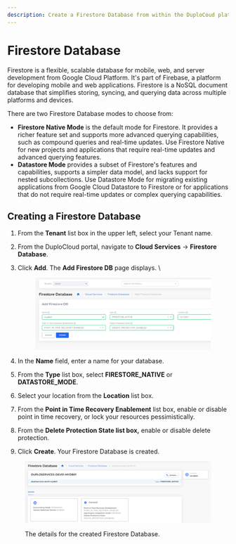 ```yaml
---
description: Create a Firestore Database from within the DuploCoud platform.
---
```


# Firestore Database

Firestore is a flexible, scalable database for mobile, web, and server development from Google Cloud Platform. It's part of Firebase, a platform for developing mobile and web applications. Firestore is a NoSQL document database that simplifies storing, syncing, and querying data across multiple platforms and devices.

There are two Firestore Database modes to choose from:&#x20;

* **Firestore Native Mode** is the default mode for Firestore. It provides a richer feature set and supports more advanced querying capabilities, such as compound queries and real-time updates. Use Firestore Native for new projects and applications that require real-time updates and advanced querying features.
* **Datastore Mode** provides a subset of Firestore's features and capabilities, supports a simpler data model, and lacks support for nested subcollections. Use Datastore Mode for migrating existing applications from Google Cloud Datastore to Firestore or for applications that do not require real-time updates or complex querying capabilities.

## Creating a Firestore Database

1. From the **Tenant** list box in the upper left, select your Tenant name.
2. From the DuploCloud portal, navigate to **Cloud Services** -> **Firestore Database**.
3.  Click **Add**. The **Add Firestore DB** page displays. \


    <figure><img src="../../.gitbook/assets/firestore 1.png" alt=""><figcaption></figcaption></figure>
4. In the **Name** field, enter a name for your database.
5. From the **Type** list box, select **FIRESTORE\_NATIVE** or **DATASTORE\_MODE**.&#x20;
6. Select your location from the **Location** list box.&#x20;
7. From the **Point in Time Recovery Enablement** list box, enable or disable point in time recovery, or lock your resources pessimistically.&#x20;
8. From the **Delete Protection State list box,** enable or disable delete protection.&#x20;
9. Click **Create**. Your Firestore Database is created.&#x20;

<figure><img src="../../.gitbook/assets/firestore 2.png" alt=""><figcaption><p>The details for the created Firestore Database.</p></figcaption></figure>



